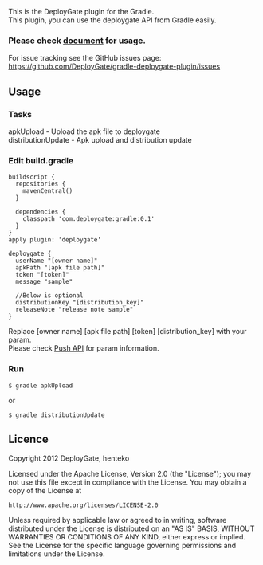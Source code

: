 This is the DeployGate plugin for the Gradle.  
This plugin, you can use the deploygate API from Gradle easily.

### Please check [document](https://deploygate.com/docs/gradle) for usage.

For issue tracking see the GitHub issues page: https://github.com/DeployGate/gradle-deploygate-plugin/issues

## Usage
### Tasks
apkUpload          - Upload the apk file to deploygate  
distributionUpdate - Apk upload and distribution update  

### Edit build.gradle

```
buildscript {
  repositories {
    mavenCentral()
  }

  dependencies {
    classpath 'com.deploygate:gradle:0.1'
  }
}
apply plugin: 'deploygate'

deploygate {
  userName "[owner name]"
  apkPath "[apk file path]"
  token "[token]"
  message "sample"

  //Below is optional
  distributionKey "[distribution_key]"
  releaseNote "release note sample"
}
```
Replace [owner name] [apk file path] [token] [distribution_key] with your param.  
Please check [Push API](https://deploygate.com/docs/api) for param information. 

### Run

```
$ gradle apkUpload
```
or

```
$ gradle distributionUpdate 
```

## Licence
Copyright 2012 DeployGate, henteko

Licensed under the Apache License, Version 2.0 (the "License"); you may not use this file except in compliance with the License. You may obtain a copy of the License at

```
http://www.apache.org/licenses/LICENSE-2.0
```
Unless required by applicable law or agreed to in writing, software distributed under the License is distributed on an "AS IS" BASIS, WITHOUT WARRANTIES OR CONDITIONS OF ANY KIND, either express or implied. See the License for the specific language governing permissions and limitations under the License.
